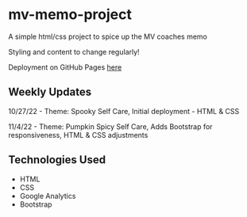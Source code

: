 # mv-memo-project
A simple html/css project to spice up the MV coaches memo

Styling and content to change regularly!

Deployment on GitHub Pages [here](https://baylisse.github.io/mv-memo-project/)

## Weekly Updates
10/27/22 - Theme: Spooky Self Care, Initial deployment - HTML & CSS

11/4/22 - Theme: Pumpkin Spicy Self Care, Adds Bootstrap for responsiveness, HTML & CSS adjustments
<br/>

## Technologies Used
 * HTML
 * CSS
 * Google Analytics
 * Bootstrap
